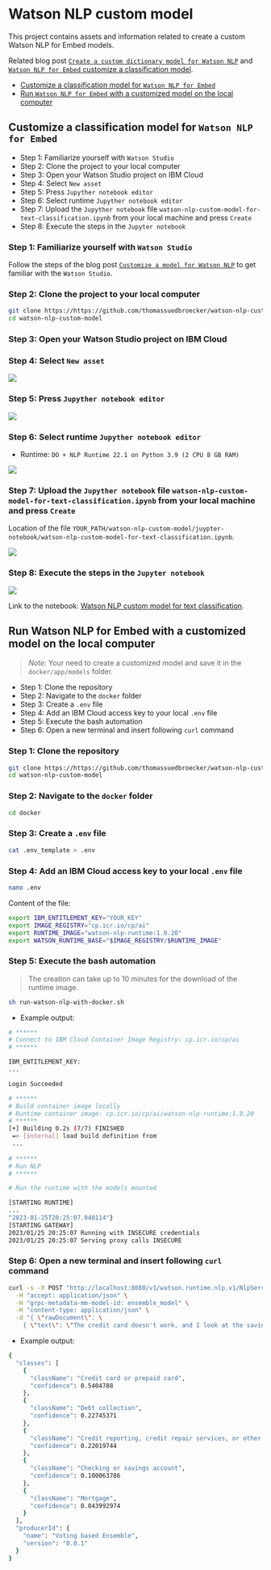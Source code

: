 # Watson NLP custom model

This project contains assets and information related to create a custom Watson NLP for Embed models.

Related blog post [`Create a custom dictionary model for Watson NLP`](https://suedbroecker.net/2023/01/17/customize-a-model-for-watson-nlp/) and [`Watson NLP for Embed` customize a classification model](https://suedbroecker.net/2023/01/26/watson-nlp-for-embed-customize-a-classification-model-and-use-it-on-your-local-machine/).

* [Customize a classification model for `Watson NLP for Embed`](https://github.com/thomassuedbroecker/watson-nlp-custom-model/blob/main/README.md#customize-the-model-for-watson-nlp)
* [Run `Watson NLP for Embed` with a customized model on the local computer](https://github.com/thomassuedbroecker/watson-nlp-custom-model#run-watson-nlp-for-embed-with-a-customized-model-on-the-local-computer)

## Customize a classification model for `Watson NLP for Embed` 

* Step 1: Familiarize yourself with `Watson Studio`
* Step 2: Clone the project to your local computer
* Step 3: Open your Watson Studio project on IBM Cloud
* Step 4: Select `New asset`
* Step 5: Press `Jupyther notebook editor`
* Step 6: Select runtime `Jupyther notebook editor`
* Step 7: Upload the `Jupyther notebook` file `watson-nlp-custom-model-for-text-classification.ipynb` from your local machine and press `Create`
* Step 8: Execute the steps in the `Jupyter notebook`

### Step 1: Familiarize yourself with `Watson Studio`

Follow the steps of the blog post [`Customize a model for Watson NLP`](https://suedbroecker.net/2023/01/17/customize-a-model-for-watson-nlp/) to get familiar with the `Watson Studio`.

### Step 2: Clone the project to your local computer

```sh
git clone https://https://github.com/thomassuedbroecker/watson-nlp-custom-model.git
cd watson-nlp-custom-model
```

### Step 3: Open your Watson Studio project on IBM Cloud

### Step 4: Select `New asset`

![](images/image-1.png)

### Step 5: Press `Jupyther notebook editor`

![](images/image-2.png)

### Step 6: Select runtime `Jupyther notebook editor`

* Runtime: `DO + NLP Runtime 22.1 on Python 3.9 (2 CPU 8 GB RAM)`

![](images/image-3.png)

### Step 7: Upload the `Jupyther notebook` file `watson-nlp-custom-model-for-text-classification.ipynb` from your local machine and press `Create`

Location of the file `YOUR_PATH/watson-nlp-custom-model/juypter-notebook/watson-nlp-custom-model-for-text-classification.ipynb`.

![](images/image-4.png)

### Step 8: Execute the steps in the `Jupyter notebook`

![](images/image-5.png)

Link to the notebook: [Watson NLP custom model for text classification](https://github.com/thomassuedbroecker/watson-nlp-custom-model/blob/main/jupyter-notebook/watson-nlp-custom-model-for-text-classification.ipynb).


## Run Watson NLP for Embed with a customized model on the local computer

> _Note:_ Your need to create a customized model and save it in the `docker/app/models` folder.

* Step 1: Clone the repository
* Step 2: Navigate to the `docker` folder
* Step 3: Create a `.env` file
* Step 4: Add an IBM Cloud access key to your local `.env` file
* Step 5: Execute the bash automation
* Step 6: Open a new terminal and insert following `curl` command


### Step 1: Clone the repository

```sh
git clone https://https://github.com/thomassuedbroecker/watson-nlp-custom-model.git
cd watson-nlp-custom-model
```

### Step 2: Navigate to the `docker` folder

```sh
cd docker
```

### Step 3: Create a `.env` file

```sh
cat .env_template > .env
```

### Step 4: Add an IBM Cloud access key to your local `.env` file

```sh
nano .env
```

Content of the file:

```sh
export IBM_ENTITLEMENT_KEY="YOUR_KEY"
export IMAGE_REGISTRY="cp.icr.io/cp/ai"
export RUNTIME_IMAGE="watson-nlp-runtime:1.0.20"
export WATSON_RUNTIME_BASE="$IMAGE_REGISTRY/$RUNTIME_IMAGE"
```

### Step 5: Execute the bash automation

>The creation can take up to 10 minutes for the download of the runtime image.

```sh
sh run-watson-nlp-with-docker.sh
```

* Example output:

```sh
# ******
# Connect to IBM Cloud Container Image Registry: cp.icr.io/cp/ai
# ******

IBM_ENTITLEMENT_KEY: 
...

Login Succeeded

# ******
# Build container image locally
# Runtime container image: cp.icr.io/cp/ai/watson-nlp-runtime:1.0.20
# ******
[+] Building 0.2s (7/7) FINISHED                                  
 => [internal] load build definition from 
 ...
 
# ******
# Run NLP
# ******

# Run the runtime with the models mounted

[STARTING RUNTIME]
...
"2023-01-25T20:25:07.040114"}
[STARTING GATEWAY]
2023/01/25 20:25:07 Running with INSECURE credentials
2023/01/25 20:25:07 Serving proxy calls INSECURE
```

### Step 6: Open a new terminal and insert following `curl` command

```sh
curl -s -X POST "http://localhost:8080/v1/watson.runtime.nlp.v1/NlpService/ClassificationPredict" \
  -H "accept: application/json" \
  -H "grpc-metadata-mm-model-id: ensemble_model" \
  -H "content-type: application/json" \
  -d "{ \"rawDocument\": \
    { \"text\": \"The credit card doesn't work, and I look at the savings, but I need more money to spend.\" }}" | jq
```

* Example output:

```sh
{
  "classes": [
    {
      "className": "Credit card or prepaid card",
      "confidence": 0.5404788
    },
    {
      "className": "Debt collection",
      "confidence": 0.22745371
    },
    {
      "className": "Credit reporting, credit repair services, or other personal consumer reports",
      "confidence": 0.22019744
    },
    {
      "className": "Checking or savings account",
      "confidence": 0.100063786
    },
    {
      "className": "Mortgage",
      "confidence": 0.043992974
    }
  ],
  "producerId": {
    "name": "Voting based Ensemble",
    "version": "0.0.1"
  }
}
```
